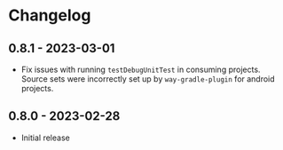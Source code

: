 # Changelog

## 0.8.1 - 2023-03-01

* Fix issues with running `testDebugUnitTest` in consuming projects. Source sets were incorrectly set up by `way-gradle-plugin` for android projects.


## 0.8.0 - 2023-02-28

* Initial release

